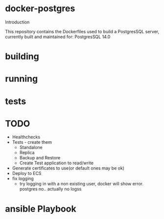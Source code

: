 # docker-postgres

Introduction

This repository contains the Dockerfiles used to build a PostgresSQL server, currently built and maintained  for:
PostgresSQL 14.0

# building

# running

# tests

# TODO 
 - Healthchecks
 - Tests - create them
   - Standalone
   - Replica
   - Backup and Restore
   - Create Test application to read/write  
 - Generate certificates to use(or default ones may be ok)
 - Deploy to ECS
 - fix logging
    - try logging in with a non existing user, docker will show error. postgres no.. actually no logss

# ansible Playbook

